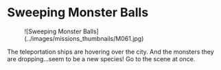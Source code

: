 # Sweeping Monster Balls

<figure markdown>
![Sweeping Monster Balls](../images/missions_thumbnails/M061.jpg)
</figure>

The teleportation ships are hovering over the city. And the monsters they are dropping...seem to be a new species!
Go to the scene at once.
